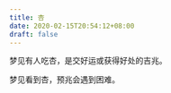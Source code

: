 ```yaml
---
title: 杏
date: 2020-02-15T20:54:12+08:00
draft: false
---
```


梦见有人吃杏，是交好运或获得好处的吉兆。<br>


梦见看到杏，预兆会遇到困难。<br>
